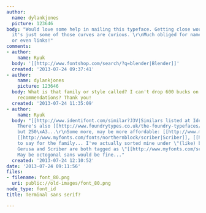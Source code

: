 ```yaml
---
author:
  name: dylankjones
  picture: 123646
body: "Would love some help in nailing this typeface. Getting close would be find,
  it's just some of those curves are curious. \r\nMuch obliged for names, families
  or even links!"
comments:
- author:
    name: Ryuk
  body: '[[http://www.fontshop.com/search/?q=blender|Blender]]'
  created: '2013-07-24 09:37:41'
- author:
    name: dylankjones
    picture: 123646
  body: What is that family or style called? I can't drop 600 bucks on mockups, any
    recommendations? Thank you!
  created: '2013-07-24 11:35:09'
- author:
    name: Ryuk
  body: "[[http://www.identifont.com/similar?J3V|Similars listed at Identifont]].
    There's also [[http://www.foundrytypes.co.uk/the-foundry-typefaces/sans/params/foundry-gridnik|Gridnik]]
    but 250\xA3...\r\nSome more, may be more affordable: [[http://www.myfonts.com/fonts/scannerlicker/gerusa|Gerusa]],
    [[http://www.myfonts.com/fonts/northernblock/scriber|Scriber]], [[http://www.fontshop.com/fonts/downloads/fontsmith/fs_sinclair_family_ot|Sinclair]]\r\nHard
    to say for the family... I've actually sorted mine under \"(like) blender\" name...
    Gerusa and Scriber are both tagged as \"[[http://www.myfonts.com/search/tag%3Aoctagonal|octogonal]]\".
    May be octogonal sans would be fine..."
  created: '2013-07-24 12:10:52'
date: '2013-07-24 09:11:56'
files:
- filename: font_80.png
  uri: public://old-images/font_80.png
node_type: font_id
title: Terminal sans serif?

---
```

